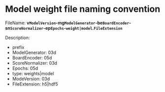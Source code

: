 # Model weight file naming convention

FileName: **v`ModelVersion`-mg`ModelGenerator`-be`BoardEncoder`-sn`ScoreNormalizer`-ep`Epochs`-`weight|model`.`FileExtension`**

Description: 
- prefix
- ModelGenerator: 03d
- BoardEncoder: 05d
- ScoreNormalizer: 03d
- Epochs: 05d
- type: weights|model
- ModeVersion: 03d
- FileExtension: h5|hdf5
